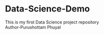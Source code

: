 # Data-Science-Demo
This is my first Data Science project repository
<br>
Author-Purushottam Phuyal
